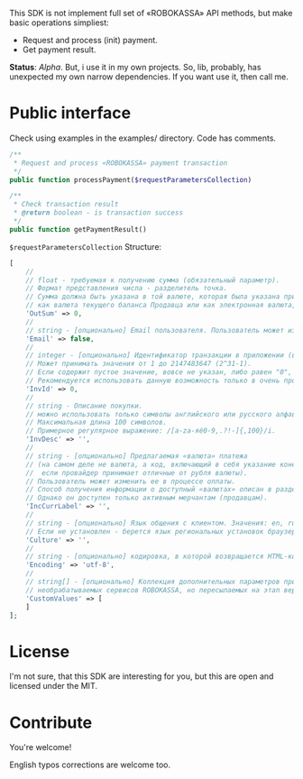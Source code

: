 This SDK is not implement full set of «ROBOKASSA» API methods, but make basic operations simpliest:
* Request and process (init) payment.
* Get payment result.
 
**Status**: *Alpha*. But, i use it in my own projects. So, lib, probably, has unexpected my own narrow dependencies.
If you want use it, then call me.


# Public interface
Check using examples in the examples/ directory. 
Code has comments.

```php
/**
 * Request and process «ROBOKASSA» payment transaction
 */
public function processPayment($requestParametersCollection)
```


```php
/**
 * Check transaction result
 * @return boolean - is transaction success
 */
public function getPaymentResult()
```


`$requestParametersCollection` Structure:

```php
[
    //
    // float - требуемая к получению сумма (обязательный параметр).
    // Формат представления числа - разделитель точка.
    // Сумма должна быть указана в той валюте, которая была указана при регистрации магазина,
    // как валюта текущего баланса Продавца или как электронная валюта, в которой будет получать средства Продавец.
    'OutSum' => 0,
    //
    // string - [опционально] Email пользователя. Пользователь может изменить его в процессе оплаты.
    'Email' => false,
    //
    // integer - [опционально] Идентификатор транзакции в приложении (в магазине). Должен быть уникальным для магазина.
    // Может принимать значения от 1 до 2147483647 (2^31-1).
    // Если содержит пустое значение, вовсе не указан, либо равен "0", то при создании операции ей будет автоматически присвоен уникальный номер счета.
    // Рекомендуется использовать данную возможность только в очень простых магазинах, где не требуется какого-либо контроля.
    'InvId' => 0,
    //
    // string - Описание покупки.
    // можно использовать только символы английского или русского алфавита, цифры и знаки препинания.
    // Максимальная длина 100 символов.
    // Примерное регулярное выражение: /[a-zа-яё0-9,.?!-]{,100}/i.
    'InvDesc' => '',
    //
    // string - [опционально] Предлагаемая «валюта» платежа 
    // (на самом деле не валюта, а код, включающий в себя указание конечного провайдера платежа и валюту,
    //  если провайдер принимает отличные от рубля валюты). 
    // Пользователь может изменить ее в процессе оплаты.
    // Способ получения информации о доступный «валютах» описан в разделе: XML интерфейсы. Интерфейс получения списка валют.
    // Однако он доступен только активным мерчантам (продавцам).
    'IncCurrLabel' => '',
    //
    // string - [опционально] Язык общения с клиентом. Значения: en, ru.
    // Если не установлен - берется язык региональных установок браузера.
    'Culture' => '',
    //
    // string - [опционально] кодировка, в которой возвращается HTML-код кассы. По умолчанию: windows-1251.
    'Encoding' => 'utf-8',
    //
    // string[] - [опционально] Коллекция дополнительных параметров приложения (магазина),
    // необрабатываемых сервисов ROBOKASSA, но пересылаемых на этап верификации платежа.
    'CustomValues' => [
    ]
];
```

# License

I'm not sure, that this SDK are interesting for you, but this are open and licensed under the MIT.

# Contribute

You're welcome!

English typos corrections are welcome too.
